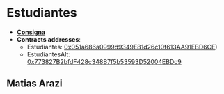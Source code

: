 # Estudiantes
* [**Consigna**](https://campus.ort.edu.ar/secundaria/belgrano/tic/ticlab/articulo/1794779/trabajo-practico-solidity)
* **Contracts addresses**: 
  *  Estudiantes: [0x051a686a0999d9349E81d26c10f613AA91EBD6CE](https://rinkeby.etherscan.io/address/0x051a686a0999d9349E81d26c10f613AA91EBD6CE))
  *  EstudiantesAlt: [0x773827B2bfdF428c348B7f5b53593D52004EBDc9](https://rinkeby.etherscan.io/address/0x773827B2bfdF428c348B7f5b53593D52004EBDc9)
## Matias Arazi
